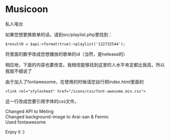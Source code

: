 Musicoon
========
私人电台

如果您想更换歌单的话，请到src/playlist.php里找到：

`$result0 = $api->format(true)->playlist('122732544');`

将里面的数字改成您想播放的歌单的id（当然，是netease的）

相应地，下面的内容也要改变。我相信能够找到这里的人水平肯定都比我高，所以我就不细说了


由于加入了fontawesome，在使用的时候请您自行把index.html里面的

`<link rel="stylesheet" href="/icons/css/font-awesome.min.css">`

这一行改成您要引用字体的css文件。

Changed API to Meting<br>
Changed background-image to Arai-san & Fennic<br>
Used fontawesome <br>

Enjoy it :)

